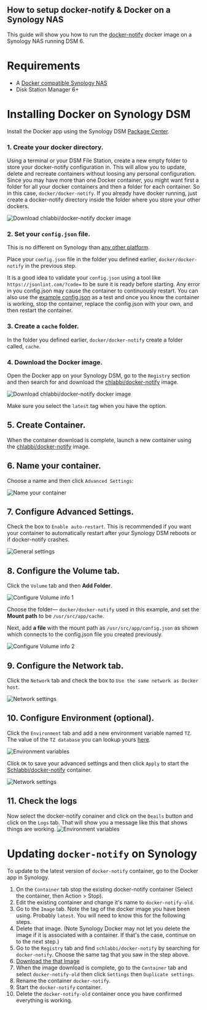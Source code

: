 ## How to setup docker-notify & Docker on a Synology NAS

This guide will show you how to run the [docker-notify](https://github.com/Schlabbi/docker-notify) docker image on a Synology NAS running DSM 6.

# Requirements

* A [Docker compatible Synology NAS](https://www.synology.com/en-global/dsm/packages/Docker)
* Disk Station Manager 6+

# Installing Docker on Synology DSM

Install the Docker app using the Synology DSM [Package Center](https://www.synology.com/en-global/dsm/packages/Docker).


### 1. Create your docker directory.
Using a terminal or your DSM File Station, create a new empty folder to store your docker-notify configuration in.  This will allow you to update, delete and recreate containers without loosing any personal configuration. Since you may have more than one Docker container, you might want first a folder for all your docker containers and then a folder for each container. So in this case, ```docker/docker-notify```. If you already have docker running, just create a docker-notify directory inside the folder where you store your other dockers.

![Download chlabbi/docker-notify docker image](cache/images/1FIleStation.png)


### 2. Set your ```config.json``` file.
This is no different on Synology than [any other platform](https://github.com/Schlabbi/docker-notify).

Place your ```config.json``` file in the folder you defined earlier, ```docker/docker-notify``` in the previous step.

It is a good idea to validate your ```config.json``` using a tool like ```https://jsonlint.com/?code=``` to be sure it is ready before starting. Any error in you config.json may cause the container to continuously restart. You can also use the [example config.json](https://github.com/Schlabbi/docker-notify/blob/master/config.json.example) as a test and once you know the container is working, stop the container, replace the config.json with your own, and then restart the container. 

### 3. Create a ```cache``` folder. 
In the folder you defined earlier, ```docker/docker-notify``` create a folder called, ```cache```.


### 4. Download the Docker image.
Open the Docker app on your Synology DSM, go to the `Registry` section and then search for and download the [chlabbi/docker-notify](https://github.com/Schlabbi/docker-notify) image.

![Download chlabbi/docker-notify docker image](cache/images/4Registry.png)

Make sure you select the `latest` tag when you have the option. 


## 5. Create Container.
When the container download is complete, launch a new container using the [chlabbi/docker-notify](https://github.com/Schlabbi/docker-notify) image.


## 6. Name your container.
Choose a name and then click ```Advanced Settings```:

![Name your container](cache/images/6Create0.png)


## 7. Configure Advanced Settings.
Check the box to ```Enable auto-restart```. This is recommended if you want your container to automatically restart after your Synology DSM reboots or if docker-notify crashes.

![General settings](cache/images/7Create1.png)


## 8. Configure the Volume tab.
Click the ```Volume``` tab and then **Add Folder**.

![Configure Volume info 1](cache/images/8aVolumes.png)


Choose the folder— ```docker/docker-notify``` used in this example, and set the **Mount path** to be ```/usr/src/app/cache```.

Next, add **a file** with the mount path as ```/usr/src/app/config.json``` as shown which connects to the config.json file you created previously.

![Configure Volume info 2](cache/images/8bVolumes.png)

## 9. Configure the Network tab.
Click the ```Network``` tab and check the box to ```Use the same network as Docker host```. 

![Network settings](cache/images/9network.png)

## 10. Configure Environment (optional).
Click the ```Environment``` tab and add a new environment variable named `TZ`. The value of the `TZ database` you can lookup yours [here](https://en.wikipedia.org/wiki/List_of_tz_database_time_zones). 

![Environment variables](cache/images/10Enviornment.png)

Click ```OK``` to save your advanced settings and then click ```Apply``` to start the [Schlabbi/docker-notify](https://github.com/Schlabbi/docker-notify) container.

![Network settings](cache/images/11Running.png)


## 11. Check the logs
Now select the docker-notify conainer and click on the `Deails` button and click on the `Logs` tab. That will show you a message like this that shows things are working. 
![Environment variables](cache/images/12Log.png)

# Updating ```docker-notify``` on Synology

To update to the latest version of ```docker-notify``` container, go to the Docker app in Synology. 

1. On the `Container` tab stop the existing docker-notify container (Select the container, then Action > Stop).
1. Edit the existing container and change it's name to `docker-notify-old`.
1. Go to the `Image` tab. Note the tag of the docker image you have been using. Probably `latest`. You will need to know this for the following steps.
1. Delete that image. (Note Synology Docker may not let you delete the image if it is associated with a container. If that's the case, continue on to the next step.)
1. Go to the `Registry` tab and find `schlabbi/docker-notify` by searching for `docker-notify`. Choose the same tag that you saw in the step above.
1. [Download the that Image](#1-download-docker-image)
1. When the image download is complete, go to the `Container` tab and select `docker-notify-old` then click `Settings` then `Duplicate settings`. 
1. Rename the container `docker-notify`.
1. Start the `docker-notify` container.
1. Delete the `docker-notify-old` container once you have confirmed everything is working.